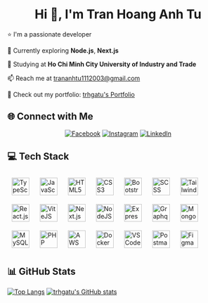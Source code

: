 <h1 align="center">Hi 👋, I'm Tran Hoang Anh Tu</h1> 
<p>⭐ I'm a passionate developer</p>
<p>🌱 Currently exploring <strong>Node.js</strong>, <strong>Next.js</strong></p> 
<p>🔭 Studying at <strong>Ho Chi Minh City University of Industry and Trade</strong></p> 
<p>📫 Reach me at <a href="mailto:trananhtu1112003@gmail.com">trananhtu1112003@gmail.com</a></p> 
<p>💼 Check out my portfolio: <a href="https://atuxdev.vercel.app/">trhgatu's Portfolio</a></p>  

## 🌐 Connect with Me

<div align="center">
  <a href="https://facebook.com/trhgatu"><img src="https://img.shields.io/badge/Facebook-%231877F2.svg?style=for-the-badge&logo=Facebook&logoColor=white" alt="Facebook"/></a>   
  <a href="https://instagram.com/th_atu"><img src="https://img.shields.io/badge/Instagram-%23E4405F.svg?style=for-the-badge&logo=Instagram&logoColor=white" alt="Instagram"/></a>   
  <a href="https://www.linkedin.com/in/trhgatu1103"><img src="https://img.shields.io/badge/LinkedIn-%230077B5.svg?style=for-the-badge&logo=linkedin&logoColor=white" alt="LinkedIn"/></a>   
</div>

## 💻 Tech Stack

<div align="left">
  <!-- Frontend Technologies -->
  <img src="https://cdn.jsdelivr.net/npm/devicon/icons/typescript/typescript-original.svg" alt="TypeScript" width="40" height="40" style="margin: 10px;"/>
  <img src="https://cdn.jsdelivr.net/npm/devicon/icons/javascript/javascript-original.svg" alt="JavaScript" width="40" height="40" style="margin: 10px;"/>
  <img src="https://cdn.jsdelivr.net/npm/devicon/icons/html5/html5-original.svg" alt="HTML5" width="40" height="40" style="margin: 10px;"/>
  <img src="https://cdn.jsdelivr.net/npm/devicon/icons/css3/css3-original.svg" alt="CSS3" width="40" height="40" style="margin: 10px;"/>
  <img src="https://cdn.jsdelivr.net/npm/devicon/icons/bootstrap/bootstrap-original.svg" alt="Bootstrap" width="40" height="40" style="margin: 10px;"/>
  <img src="https://cdn.jsdelivr.net/npm/devicon/icons/sass/sass-original.svg" alt="SCSS" width="40" height="40" style="margin: 10px;"/>
  <img src="https://cdn.jsdelivr.net/gh/devicons/devicon@latest/icons/tailwindcss/tailwindcss-original.svg" alt="TailwindCSS" width="40" height="40" style="margin: 10px;" />
  <img src="https://cdn.jsdelivr.net/npm/devicon/icons/react/react-original.svg" alt="React.js" width="40" height="40" style="margin: 10px;"/>
  <img src="https://cdn.jsdelivr.net/gh/devicons/devicon@latest/icons/vitejs/vitejs-original.svg" alt="ViteJS" width="40" height="40" style="margin: 10px;" />
  <img src="https://cdn.jsdelivr.net/npm/devicon/icons/nextjs/nextjs-original.svg" alt="Next.js" width="40" height="40" style="margin: 10px;"/>
  
  <!-- Backend Technologies -->
  <img src="https://cdn.jsdelivr.net/gh/devicons/devicon@latest/icons/nodejs/nodejs-original-wordmark.svg" alt="NodeJS" width="40" height="40" style="margin: 10px;" />
  <img src="https://cdn.jsdelivr.net/gh/devicons/devicon@latest/icons/express/express-original.svg" alt="ExpressJS" width="40" height="40" style="margin: 10px;" />
  <img src="https://cdn.jsdelivr.net/gh/devicons/devicon@latest/icons/graphql/graphql-plain.svg" alt="Graphql" width="40" height="40" style="margin: 10px;" />
  <!-- Databases -->
  <img src="https://cdn.jsdelivr.net/npm/devicon/icons/mongodb/mongodb-original.svg" alt="MongoDB" width="40" height="40" style="margin: 10px;"/>
  <img src="https://cdn.jsdelivr.net/npm/devicon/icons/mysql/mysql-original.svg" alt="MySQL" width="40" height="40" style="margin: 10px;"/>
  <img src="https://cdn.jsdelivr.net/npm/devicon/icons/php/php-original.svg" alt="PHP" width="40" height="40" style="margin: 10px;"/>
  
  <!-- DevOps & Tools -->
  <img src="https://cdn.jsdelivr.net/gh/devicons/devicon@latest/icons/amazonwebservices/amazonwebservices-original-wordmark.svg" alt="AWS" width="40" height="40" style="margin: 10px;" />
  <img src="https://cdn.jsdelivr.net/gh/devicons/devicon@latest/icons/docker/docker-original.svg" alt="Docker" width="40" height="40" style="margin: 10px;" />
  <img src="https://cdn.jsdelivr.net/gh/devicons/devicon@latest/icons/vscode/vscode-original.svg" alt="VSCode" width="40" height="40" style="margin: 10px;" />
  <img src="https://cdn.jsdelivr.net/gh/devicons/devicon@latest/icons/postman/postman-original.svg" alt="Postman" width="40" height="40" style="margin: 10px;" />
  <img src="https://cdn.jsdelivr.net/gh/devicons/devicon@latest/icons/figma/figma-original.svg" alt="Figma" width="40" height="40" style="margin: 10px;" />
</div>


## 📊 GitHub Stats
  [![Top Langs](https://github-readme-stats.vercel.app/api/top-langs/?username=trhgatu&size_weight=0.5&count_weight=0.5&layout=donut)](https://github.com/trhgatu/github-readme-stats)
  [![trhgatu's GitHub stats](https://github-readme-stats.vercel.app/api?username=trhgatu)](https://github.com/trhgatu/github-readme-stats)

